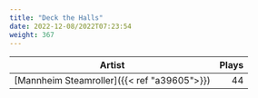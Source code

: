 ```yaml
---
title: "Deck the Halls"
date: 2022-12-08/2022T07:23:54
weight: 367
---
```




 Artist | Plays 
----- | -----:
[Mannheim Steamroller]({{< ref "a39605">}}) | 44
